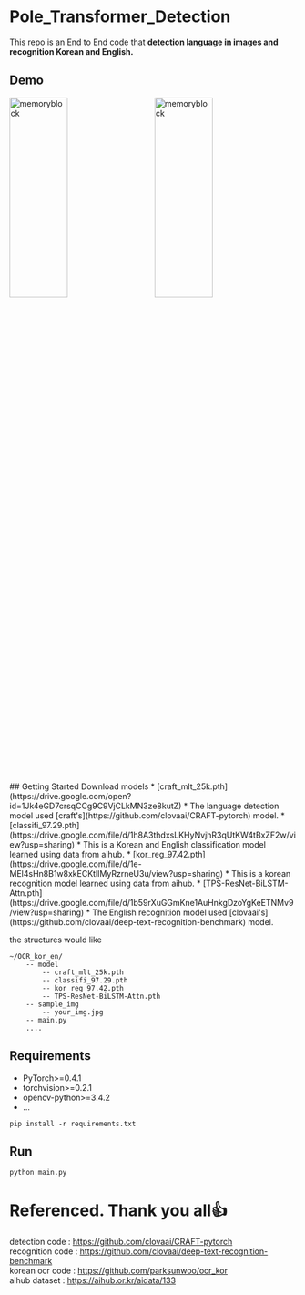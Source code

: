 # Pole_Transformer_Detection

This repo is an End to End code that **detection language in images and recognition Korean and English.**
## Demo
<p align="left"><img src="./demo/demo1.gif" width="45%" height="30%" title="70px" alt="memoryblock">　　<img src="./demo/demo2.gif" width="45%" height="30%" title="70px" alt="memoryblock"></p><br>
## Getting Started
Download models
* [craft_mlt_25k.pth](https://drive.google.com/open?id=1Jk4eGD7crsqCCg9C9VjCLkMN3ze8kutZ)
  * The language detection model used [craft's](https://github.com/clovaai/CRAFT-pytorch) model.
* [classifi_97.29.pth](https://drive.google.com/file/d/1h8A3thdxsLKHyNvjhR3qUtKW4tBxZF2w/view?usp=sharing)
  * This is a Korean and English classification model learned using data from aihub.
* [kor_reg_97.42.pth](https://drive.google.com/file/d/1e-MEl4sHn8B1w8xkECKtlIMyRzrneU3u/view?usp=sharing)
  * This is a korean recognition model learned using data from aihub.
* [TPS-ResNet-BiLSTM-Attn.pth](https://drive.google.com/file/d/1b59rXuGGmKne1AuHnkgDzoYgKeETNMv9/view?usp=sharing)
  * The English recognition model used [clovaai's](https://github.com/clovaai/deep-text-recognition-benchmark) model.

the structures would like
```
~/OCR_kor_en/
    -- model
        -- craft_mlt_25k.pth
        -- classifi_97.29.pth
        -- kor_reg_97.42.pth
        -- TPS-ResNet-BiLSTM-Attn.pth
    -- sample_img
        -- your_img.jpg
    -- main.py
    ....
```
## Requirements
* PyTorch>=0.4.1
* torchvision>=0.2.1
* opencv-python>=3.4.2
* ...
```Shell
pip install -r requirements.txt
```

## Run
```Shell
python main.py
```

# Referenced. Thank you all:+1:
detection code : https://github.com/clovaai/CRAFT-pytorch<br>
recognition code : https://github.com/clovaai/deep-text-recognition-benchmark<br>
korean ocr code : https://github.com/parksunwoo/ocr_kor<br>
aihub dataset : https://aihub.or.kr/aidata/133<br>
